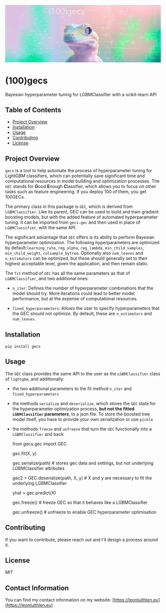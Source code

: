 ![a gecko looking at the camera with bayesian math in white on a pink and green background](documentation/assets/header.png)


# (100)gecs

Bayesian hyperparameter tuning for LGBMClassifier with a scikit-learn API

## Table of Contents

- [Project Overview](#project-overview)
- [Installation](#installation)
- [Usage](#usage)
- [Contributing](#contributing)
- [License](#license)

## Project Overview

`gecs` is a tool to help automate the process of hyperparameter tuning for LightGBM classifiers, which can potentially save significant time and computational resources in model building and optimization processes. The `GEC` stands for **G**ood **E**nough **C**lassifier, which allows you to focus on other tasks such as feature engineering. If you deploy 100 of them, you get 100GECs.

The primary class in this package is `GEC`, which is derived from `LGBMClassifier`. Like its parent, GEC can be used to build and train gradient boosting models, but with the added feature of automated hyperparameter tuning. It can be imported from `gecs.gec` and then used in place of `LGBMClassifier`, with the same API.

The significant advantage that `GEC` offers is its ability to perform Bayesian hyperparameter optimization. The following hyperparameters are optimized by default:`learning_rate`, `reg_alpha`, `reg_lambda`, `min_child_samples`, `min_child_weight`, `colsample_bytree`. Optionally also `num_leaves` and `n_estimators` can be optimized, but these should generally set to their highest acceptable level, given the application, and then remain static.

The `fit` method of `GEC` has all the same parameters as that of `LGBMClassifier`, and two additional ones:

- `n_iter`: Defines the number of hyperparameter combinations that the model should try. More iterations could lead to better model performance, but at the expense of computational resources.

- `fixed_hyperparameters`: Allows the user to specify hyperparameters that the GEC should not optimize. By default, these are `n_estimators` and `num_leaves`. 


## Installation

    pip install gecs


## Usage

The `GEC` class provides the same API to the user as the `LGBMClassifier` class of `lightgbm`, and additionally:

-   the two additional parameters to the fit method `n_iter` and `fixed_hyperparameters`

-   the methods `serialize` and `deserialize`, which stores the `GEC` state for the hyperparameter optimization process, **but not the fitted `LGBMClassifier` parameters**, to a json file. To store the boosted tree model itself, you have to provide your own serialization or use `pickle`

-   the methods `freeze` and `unfreeze` that turn the `GEC` functionally into a `LGBMClassifier` and back



    from gecs.gec import GEC

    gec.fit(X, y)

    gec.serialize(path) # stores gec data and settings, but not underlying LGBMClassifier attributes

    gec2 = GEC.deserialize(path, X, y) # X and y are necessary to fit the underlying LGBMClassifier

    yhat = gec.predict(X)

    gec.freeze() # freeze GEC so that it behaves like a LGBMClassifier

    gec.unfreeze() # unfreeze to enable GEC hyperparameter optimisation





## Contributing

If you want to contribute, please reach out and I'll design a process around it.

## License

MIT

## Contact Information

You can find my contact information on my website: [https://leonluithlen.eu](https://leonluithlen.eu)